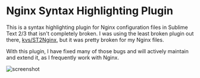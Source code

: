 Nginx Syntax Highlighting Plugin
================================

This is a syntax highlighting plugin for Nginx configuration files in Sublime Text 2/3 that isn't completely broken. I was using the least broken plugin out there, [kvs/ST2Nginx](https://github.com/kvs/ST2Nginx), but it was pretty broken for my Nginx files.

With this plugin, I have fixed many of those bugs and will actively maintain and extend it, as I frequently work with Nginx.

![screenshot](https://github.com/brandonwamboldt/sublime-nginx/blob/master/screenshot.png?raw=true "Screenshot using SpaceGray theme")
